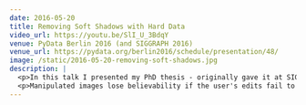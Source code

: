 ```yaml
---
date: 2016-05-20
title: Removing Soft Shadows with Hard Data
video_url: https://youtu.be/SlI_U_3BdqY
venue: PyData Berlin 2016 (and SIGGRAPH 2016)
venue_url: https://pydata.org/berlin2016/schedule/presentation/48/
image: /static/2016-05-20-removing-soft-shadows.jpg
description: |
  <p>In this talk I presented my PhD thesis - originally gave it at SIGGRAPH 2015, but then also at PyData in Berlin, from where there's a recording available :)</p>
  <p>Manipulated images lose believability if the user's edits fail to account for shadows. We propose a method that makes removal and editing of soft shadows easy. Soft shadows are ubiquitous, but remain notoriously difficult to extract and manipulate. We posit that soft shadows can be segmented, and therefore edited, by learning a mapping function for image patches that generates shadow mattes. We validate this premise by removing soft shadows from photographs with only a small amount of user input. Given only broad user brush strokes that indicate the region to be processed, our new supervised regression algorithm automatically unshadows an image, removing the umbra and penumbra. The resulting lit image is frequently perceived as a believable shadow-free version of the scene. We tested the approach on a large set of soft shadow images, and performed a user study that compared our method to the state of the art and to real lit scenes. Our results are more difficult to identify as being altered, and are perceived as preferable compared to prior work.</p>
---
```

